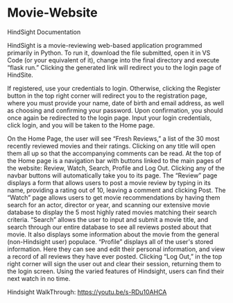 # Movie-Website

HindSight Documentation

HindSight is a movie-reviewing web-based application programmed primarily in Python. To run it, download the file submitted, open it in VS Code (or your equivalent of it), change into the final directory and execute “flask run.” Clicking the generated link will redirect you to the login page of HindSite.

If registered, use your credentials to login. Otherwise, clicking the Register button in the top right corner will redirect you to the registration page, where you must provide your name, date of birth and email address, as well as choosing and confirming your password. Upon confirmation, you should once again be redirected to the login page. Input your login credentials, click login, and you will be taken to the Home page.

On the Home Page, the user will see “Fresh Reviews,” a list of the 30 most recently reviewed movies and their ratings. Clicking on any title will open them all up so that the accompanying comments can be read. At the top of the Home page is a navigation bar with buttons linked to the main pages of the website: Review, Watch, Search, Profile and Log Out. Clicking any of the navbar buttons will automatically take you to its page. The “Review” page displays a form that allows users to post a movie review by typing in its name, providing a rating out of 10, leaving a comment and clicking Post. The “Watch” page allows users to get movie recommendations by having them search for an actor, director or year, and scanning our extensive movie database to display the 5 most highly rated movies matching their search criteria. “Search” allows the user to input and submit a movie title, and search through our entire database to see all reviews posted about that movie. It also displays some information about the movie from the general (non-Hindsight user) populace.
“Profile” displays all of the user's stored information. Here they can see and edit their personal information, and view a record of all reviews they have ever posted. Clicking “Log Out,” in the top right corner will  sign the user out and clear their session, returning them to the login screen. Using the varied features of Hindsight, users can find their next watch in no time.

Hindsight WalkThrough: https://youtu.be/s-RDu10AHCA
